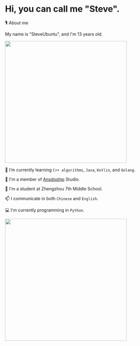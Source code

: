 # Hi, you can call me "Steve".

🎙️ About me

My name is "SteveUbuntu", and I'm 13 years old.

<img src="https://github-readme-stats.vercel.app/api?username=stevesuk0&count_private=true&show_icons=true&theme=radical" width="400"/>

🌱 I’m currently learning `C++ algorithms`, `Java`, `Kotlin`, and `Golang`.

👯 I'm a member of [Ansdoship](https://github.com/Ansdoship) Studio.

🔭 I'm a student at Zhengzhou 7th Middle School.

📫 I communicate in both `Chinese` and `English`.

💻 I'm currently programming in `Python`.

<img src="https://github-readme-stats.vercel.app/api/top-langs/?username=Stevesuk0&theme=radical" width="400"/>
